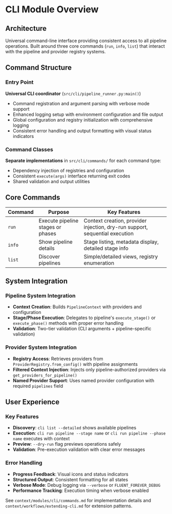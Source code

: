 # CLI Module Overview

## Architecture

Universal command-line interface providing consistent access to all pipeline operations. Built around three core commands (`run`, `info`, `list`) that interact with the pipeline and provider registry systems.

## Command Structure

### Entry Point
**Universal CLI coordinator** (`src/cli/pipeline_runner.py:main()`)
- Command registration and argument parsing with verbose mode support
- Enhanced logging setup with environment configuration and file output
- Global configuration and registry initialization with comprehensive logging
- Consistent error handling and output formatting with visual status indicators

### Command Classes
**Separate implementations** in `src/cli/commands/` for each command type:
- Dependency injection of registries and configuration
- Consistent `execute(args)` interface returning exit codes
- Shared validation and output utilities

## Core Commands

| Command | Purpose | Key Features |
|---------|---------|--------------|
| `run` | Execute pipeline stages or phases | Context creation, provider injection, dry-run support, sequential execution |
| `info` | Show pipeline details | Stage listing, metadata display, detailed stage info |
| `list` | Discover pipelines | Simple/detailed views, registry enumeration |

## System Integration

### Pipeline System Integration
- **Context Creation**: Builds `PipelineContext` with providers and configuration
- **Stage/Phase Execution**: Delegates to pipeline's `execute_stage()` or `execute_phase()` methods with proper error handling
- **Validation**: Two-tier validation (CLI arguments + pipeline-specific validation)

### Provider System Integration
- **Registry Access**: Retrieves providers from `ProviderRegistry.from_config()` with pipeline assignments
- **Filtered Context Injection**: Injects only pipeline-authorized providers via `get_providers_for_pipeline()`
- **Named Provider Support**: Uses named provider configuration with required `pipelines` field

## User Experience

### Key Features
- **Discovery**: `cli list --detailed` shows available pipelines
- **Execution**: `cli run pipeline --stage name` or `cli run pipeline --phase name` executes with context
- **Preview**: `--dry-run` flag previews operations safely
- **Validation**: Pre-execution validation with clear error messages

### Error Handling
- **Progress Feedback**: Visual icons and status indicators
- **Structured Output**: Consistent formatting for all states
- **Verbose Mode**: Debug logging via `--verbose` or `FLUENT_FOREVER_DEBUG`
- **Performance Tracking**: Execution timing when verbose enabled

See `context/modules/cli/commands.md` for implementation details and `context/workflows/extending-cli.md` for extension patterns.
